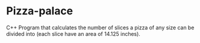 # Pizza-palace
C++ Program that calculates the number of slices a pizza of any size can be divided into (each slice have an area of 14.125 inches).
